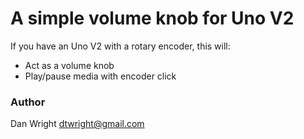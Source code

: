 # A simple volume knob for Uno V2
If you have an Uno V2 with a rotary encoder, this will:
* Act as a volume knob
* Play/pause media with encoder click

### Author
Dan Wright <dtwright@gmail.com>

